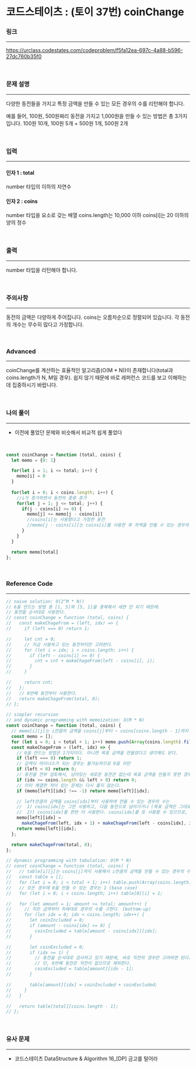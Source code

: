 코드스테이츠 : (토이 37번) coinChange
===
### 링크
---
https://urclass.codestates.com/codeproblem/f5fa12ea-697c-4a88-b596-27dc760b35f0

<br>

### 문제 설명
---
다양한 동전들을 가지고 특정 금액을 만들 수 있는 모든 경우의 수를 리턴해야 합니다.

예를 들어, 100원, 500원짜리 동전을 가지고 1,000원을 만들 수 있는 방법은 총 3가지 입니다.
100원 10개, 100원 5개 + 500원 1개, 500원 2개

<br>

### 입력
---
#### 인자 1 : total
number 타입의 이하의 자연수

#### 인자 2 : coins
number 타입을 요소로 갖는 배열
coins.length는 10,000 이하
coins[i]는 20 이하의 양의 정수

<br>

### 출력
---
number 타입을 리턴해야 합니다.

<br>

### 주의사항
---
동전의 금액은 다양하게 주어집니다.
coins는 오름차순으로 정렬되어 있습니다.
각 동전의 개수는 무수히 많다고 가정합니다.

<br>

### Advanced
---
coinChange를 계산하는 효율적인 알고리즘(O(M * N))이 존재합니다(total과 coins.length가 N, M일 경우). 쉽지 않기 때문에 바로 레퍼런스 코드를 보고 이해하는 데 집중하시기 바랍니다.

<br>

### 나의 풀이
---
- 이전에 풀었던 문제와 비슷해서 비교적 쉽게 풀었다

<br>

```js
const coinChange = function (total, coins) {
  let memo = {0: 1}

  for(let i = 1; i <= total; i++) {
    memo[i] = 0
  }
  
  for(let i = 0; i < coins.length; i++) {
    //i가 증가하면서 동전의 종류 증가
    for(let j = 1; j <= total; j++) {
      if(j - coins[i] >= 0) {
        memo[j] += memo[j - coins[i]]
        //coins[i]는 사용했다고 가정한 동전
        //memo[j - coins[i]]는 coins[i]를 사용한 후 차액을 만들 수 있는 경우의 수
      } 
    }
  }

  return memo[total]
};

```

<br>

### Reference Code
---

```js
// naive solution: O(2^M * N))
// 6을 만드는 방법 중 [1, 5]와 [5, 1]을 중복해서 세면 안 되기 때문에.
// 동전을 순서대로 사용한다.
// const coinChange = function (total, coins) {
//   const makeChageFrom = (left, idx) => {
//     if (left === 0) return 1;

//     let cnt = 0;
//     // 지금 사용하고 있는 동전부터만 고려한다.
//     for (let i = idx; i < coins.length; i++) {
//       if (left - coins[i] >= 0) {
//         cnt = cnt + makeChageFrom(left - coins[i], i);
//       }
//     }

//     return cnt;
//   };
//   // 0번째 동전부터 사용한다.
//   return makeChageFrom(total, 0);
// };

// simpler recursion
// and dynamic programming with memoization: O(M * N)
const coinChange = function (total, coins) {
  // memo[i][j]는 i만큼의 금액을 coins[j]부터 ~ coins[coins.length - 1]까지 사용하여 만들 수 있는 경우의 수를 저장
  const memo = [];
  for (let i = 0; i < total + 1; i++) memo.push(Array(coins.length).fill(-1));
  const makeChageFrom = (left, idx) => {
    // 0을 만드는 방법은 1가지이다. 아니면 목표 금액을 만들었다고 생각해도 된다.
    if (left === 0) return 1;
    // 금액이 마이너스가 되는 경우는 불가능하므로 0을 리턴
    if (left < 0) return 0;
    // 동전을 전부 검토해서, 남아있는 새로운 동전은 없는데 목표 금액을 만들지 못한 경우 (실패)
    if (idx >= coins.length && left > 0) return 0;
    // 이미 해결한 적이 있는 문제는 다시 풀지 않는다.
    if (memo[left][idx] !== -1) return memo[left][idx];

    // left만큼의 금액을 coins[idx]부터 사용하여 만들 수 있는 경우의 수는
    //  1) coins[idx]는 그만 사용하고, 다음 동전으로 넘어가거나 (목표 금액은 그대로이고, idx가 증가한다.)
    //  2)) coins[idx]를 한번 더 사용한다. coins[idx]를 또 사용할 수 있으므로, idx는 그대로이고, 목표 금액은 coins[i]만큼 줄어든다.
    memo[left][idx] =
      makeChageFrom(left, idx + 1) + makeChageFrom(left - coins[idx], idx);
    return memo[left][idx];
  };

  return makeChageFrom(total, 0);
};

// dynamic programming with tabulation: O(M * N)
// const coinChange = function (total, coins) {
//   // table[i][j]는 coins[j]까지 사용해서 i만큼의 금액을 만들 수 있는 경우의 수를 저장
//   const table = [];
//   for (let i = 0; i < total + 1; i++) table.push(Array(coins.length).fill(0));
//   // 모든 경우에 0을 만들 수 있는 경우는 1 (base case)
//   for (let i = 0; i < coins.length; i++) table[0][i] = 1;

//   for (let amount = 1; amount <= total; amount++) {
//     // 작은 금액부터 차례대로 경우의 수를 구한다. (bottom-up)
//     for (let idx = 0; idx < coins.length; idx++) {
//       let coinIncluded = 0;
//       if (amount - coins[idx] >= 0) {
//         coinIncluded = table[amount - coins[idx]][idx];
//       }

//       let coinExcluded = 0;
//       if (idx >= 1) {
//         // 동전을 순서대로 검사하고 있기 때문에, 바로 직전의 경우만 고려하면 된다.
//         // 단, 0번째 동전은 직전이 없으므로 제외한다.
//         coinExcluded = table[amount][idx - 1];
//       }

//       table[amount][idx] = coinIncluded + coinExcluded;
//     }
//   }

//   return table[total][coins.length - 1];
// };
```

<br>

### 유사 문제
---
- 코드스테이츠 DataStructure & Algorithm 16_[DP] 금고를 털어라
